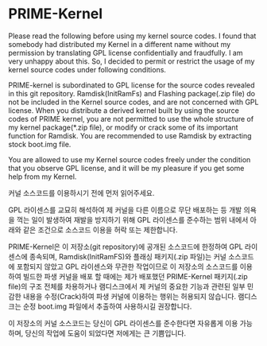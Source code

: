 # PRIME-Kernel

Please read the following before using my kernel source codes.
I found that somebody had distributed my Kernel in a different name without my permission by translating GPL license confidentially and fraudfully. I am very unhappy about this. So, I decided to permit or restrict the usage of my kernel source codes under following conditions.

PRIME-kernel is subordinated to GPL license for the source codes revealed in this git repository. Ramdisk(InitRamFs) and Flashing package(.zip file) do not be included in the Kernel source codes, and are not concerned with GPL license.
When you distribute a derived kernel built by using the source codes of PRIME kernel, you are not permitted to use the whole structure of my kernel package(*.zip file), or modify or crack some of its important function for Ramdisk.
You are recommended to use Ramdisk by extracting stock boot.img file.

You are allowed to use my Kernel source codes freely under the condition that you observe GPL license, and it will be my pleasure if you get some help from my Kernel.


커널 소스코드를 이용하시기 전에 먼저 읽어주세요.

GPL 라이센스를 교묘히 해석하여 제 커널을 다른 이름으로 무단 배포하는 등 개발 의욕을 꺽는 일이 발생하여 재발을 방지하기 위해 GPL 라이센스를 준수하는 범위 내에서 아래와 같은 조건으로 소스코드 이용을 허락 또는 제한합니다.

PRIME-Kernel은 이 저장소(git repository)에 공개된 소스코드에 한정하여 GPL 라이센스에 종속되며, Ramdisk(InitRamFS)와 플래싱 패키지(.zip 파일)는 커널 소스코드에 포함되지 않았고 GPL 라이센스와 무관한 작업이므로 이 저장소의 소스코드를 이용하여 빌드한 파생 커널을 배포 할 때에는 제가 배포했던 PRIME-Kernel 패키지(.zip file)의 구조 전체를 차용하거나 램디스크에서 제 커널의 중요한 기능과 관련된 일부 민감한 내용을 수정(Crack)하여 파생 커널에 이용하는 행위는 허용되지 않습니다.
램디스크는 순정 boot.img 파일에서 추출하여 사용하시길 권장합니다.

이 저장소의 커널 소스코드는 당신이 GPL 라이센스를 준수한다면 자유롭게 이용 가능하며, 당신의 작업에 도움이 되었다면 저에게는 큰 기쁨입니다.

